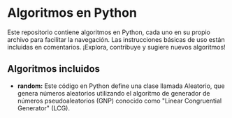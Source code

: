 # Algoritmos en Python

Este repositorio contiene algoritmos en Python, cada uno en su propio archivo para facilitar la navegación. Las instrucciones básicas de uso están incluidas en comentarios. ¡Explora, contribuye y sugiere nuevos algoritmos!

## Algoritmos incluidos

- **random:** Este código en Python define una clase llamada Aleatorio, que genera números aleatorios utilizando el algoritmo de generador de números pseudoaleatorios (GNP) conocido como "Linear Congruential Generator" (LCG). 

